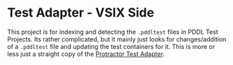 ﻿# Test Adapter - VSIX Side
This project is for indexing and detecting the `.pddltest` files in PDDL Test Projects. 
Its rather complicated, but it mainly just looks for changes/addition of a `.pddltest` file and updating the test containers for it.
This is more or less just a straight copy of the 
[Protractor Test Adapter](https://github.com/XpiritBV/ProtractorAdapter/tree/master/ProtractorTestAdapter.VS).